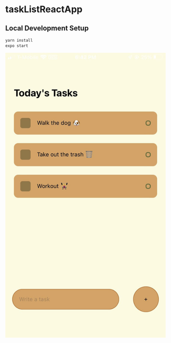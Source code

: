 # taskListReactApp

## Local Development Setup

``` bash
yarn install
expo start
```

![Example Task List](./images/example.jpg)